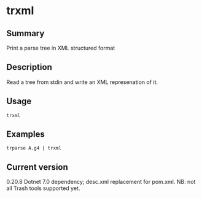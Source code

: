 # trxml

## Summary

Print a parse tree in XML structured format

## Description

Read a tree from stdin and write an XML represenation of it.

## Usage

    trxml

## Examples

    trparse A.g4 | trxml

## Current version

0.20.8 Dotnet 7.0 dependency; desc.xml replacement for pom.xml. NB: not all Trash tools supported yet.

